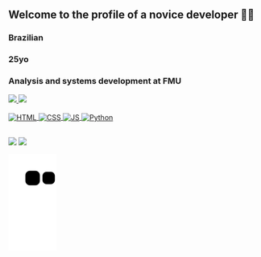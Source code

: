 ## Welcome to the profile of a novice developer 🧑‍💻​
### Brazilian
### 25yo
### Analysis and systems development at FMU

 <div>
   <a href="https://github.com/VCTRdvlpr">
   <img height="180em" src="https://github-readme-stats.vercel.app/api?username=VCTRdvlpr&show_icons=true&theme=tokyonight&include_all_commits=true&count_private=true"/>
   <img height="180em" src="https://github-readme-stats.vercel.app/api/top-langs/?username=VCTRdvlpr&layout=compact&langs_count=6&theme=tokyonight"/>

</div>
<div style="display: inline_block"><br>
 <img align="center" alt="HTML" height=30" width="40" src="https://cdn.jsdelivr.net/gh/devicons/devicon/icons/html5/html5-original.svg" />
 <img align="center" alt="CSS" height=30" width="40" src="https://cdn.jsdelivr.net/gh/devicons/devicon/icons/css3/css3-original.svg" />
 <img align="center" alt="JS" height=30" width="40" src="https://cdn.jsdelivr.net/gh/devicons/devicon/icons/javascript/javascript-original.svg" />
  <img align="center" alt="Python" height=30" width="40" src="https://cdn.jsdelivr.net/gh/devicons/devicon/icons/python/python-original.svg" />

          

 
 


</div>
 
 <br>
 
 
<div> 
  
  <a href="https://instagram.com/vctr_dvlpr" target="_blank"><img src="https://img.shields.io/badge/-Instagram-%23E4405F?style=for-the-badge&logo=instagram&logoColor=white" target="_blank"></a>
    <a href="https://www.linkedin.com/in/victor-hugo-affonso-165848207" target="_blank"><img src="https://img.shields.io/badge/-LinkedIn-%230077B5?style=for-the-badge&logo=linkedin&logoColor=white" target="_blank"></a> 
 
  ![Snake animation](https://github.com/VCTRdvlpr/VCTRdvlpr/blob/output/github-contribution-grid-snake.svg)

</div>
